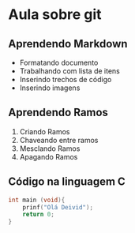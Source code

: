 # Aula sobre git


## Aprendendo Markdown

- Formatando documento
- Trabalhando com lista de itens
- Inserindo trechos de código
- Inserindo imagens

## Aprendendo Ramos

1. Criando Ramos
2. Chaveando entre ramos
3. Mesclando Ramos
4. Apagando Ramos
## Código na linguagem C


```c
int main (void){
    prinf("Olá Deivid");
    return 0;
}
```